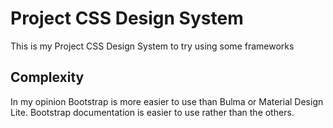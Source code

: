 # Project CSS Design System

This is my Project CSS Design System to try using some frameworks

## Complexity

In my opinion Bootstrap is more easier to use than Bulma or Material Design Lite.
Bootstrap documentation is easier to use rather than the others.

